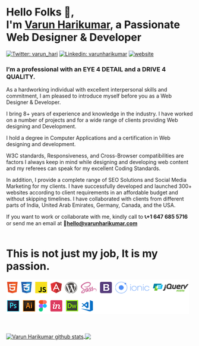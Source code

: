 # Hello Folks 🤝,<br> I'm [Varun Harikumar](https://varunharikumar.com), a Passionate Web Designer & Developer<br>
[![Twitter: varun_hari](https://img.shields.io/twitter/follow/varun_hari?color=029ef1&label=Follow%20me%20%40%20Varun%20Harikumar&logo=twitter&style=for-the-badge)](https://twitter.com/varun_hari) [![Linkedin: varunharikumar](https://img.shields.io/badge/-varunharikumar-blue?style=for-the-badge&logo=Linkedin&logoColor=white&link=https://www.linkedin.com/in/varunharikumar/)](https://www.linkedin.com/in/varunharikumar/) [![website](https://img.shields.io/badge/-www.varunharikumar.com-7abd0d?style=for-the-badge&logo=google-chrome&logoColor=white)](https://varunharikumar.com)

### I’m a professional with an EYE 4 DETAIL and a DRIVE 4 QUALITY.


As a hardworking individual with excellent interpersonal skills and commitment, I am pleased
to introduce myself before you as a Web Designer & Developer. 

I bring 8+ years of experience and knowledge in the industry. I have worked on a number of
projects and for a wide range of clients providing Web designing and Development. 

I hold a degree in Computer Applications and a certification in Web designing and
development.

W3C standards, Responsiveness, and Cross-Browser compatibilities are factors I always
keep in mind while designing and developing web content and my referees can speak for my
excellent Coding Standards. 

In addition, I provide a complete range of SEO Solutions and Social Media Marketing for my clients. I have successfully
developed and launched 300+ websites according to client requirements in an
affordable budget and without skipping timelines. I have collaborated with clients from
different parts of India, United Arab Emirates, Germany, Canada, and the USA.

If you want to work or collaborate with me, kindly call to **📞+1 647 685 5716** or send me
an email at **📧hello@varunharikumar.com**
<br><br>

# This is not just my job, It is my passion.

![Varun Harikumar Web Designer and Developer](https://raw.githubusercontent.com/varunharikumar/varunharikumar/master/assets/varun-harikumar-tools-and-technologies.png "Varun Harikumar Web Designer and Developer")

<br><br>
<a href="https://github.com/varunharikumar">
 <img align="center" src="https://github-readme-stats.vercel.app/api?username=varunharikumar&show_icons=true&hide_border=true&line_height=27" alt="Varun Harikumar github stats"/></a><a href="https://github.com/varunharikumar">
  <img align="center" src="https://github-readme-stats.vercel.app/api/top-langs/?username=varunharikumar&hide_border=true&line_height=27" />
</a>


